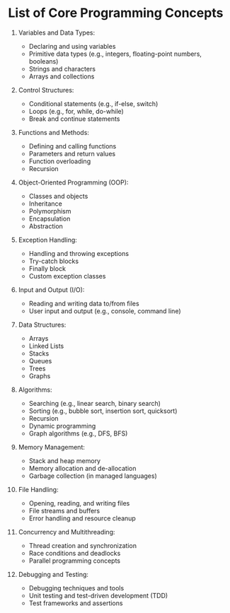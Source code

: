 # List of Core Programming Concepts

1. Variables and Data Types:
   - Declaring and using variables
   - Primitive data types (e.g., integers, floating-point numbers, booleans)
   - Strings and characters
   - Arrays and collections

2. Control Structures:
   - Conditional statements (e.g., if-else, switch)
   - Loops (e.g., for, while, do-while)
   - Break and continue statements

3. Functions and Methods:
   - Defining and calling functions
   - Parameters and return values
   - Function overloading
   - Recursion

4. Object-Oriented Programming (OOP):
   - Classes and objects
   - Inheritance
   - Polymorphism
   - Encapsulation
   - Abstraction

5. Exception Handling:
   - Handling and throwing exceptions
   - Try-catch blocks
   - Finally block
   - Custom exception classes

6. Input and Output (I/O):
   - Reading and writing data to/from files
   - User input and output (e.g., console, command line)

7. Data Structures:
   - Arrays
   - Linked Lists
   - Stacks
   - Queues
   - Trees
   - Graphs

8. Algorithms:
   - Searching (e.g., linear search, binary search)
   - Sorting (e.g., bubble sort, insertion sort, quicksort)
   - Recursion
   - Dynamic programming
   - Graph algorithms (e.g., DFS, BFS)

9. Memory Management:
   - Stack and heap memory
   - Memory allocation and de-allocation
   - Garbage collection (in managed languages)

10. File Handling:
    - Opening, reading, and writing files
    - File streams and buffers
    - Error handling and resource cleanup

11. Concurrency and Multithreading:
    - Thread creation and synchronization
    - Race conditions and deadlocks
    - Parallel programming concepts

12. Debugging and Testing:
    - Debugging techniques and tools
    - Unit testing and test-driven development (TDD)
    - Test frameworks and assertions
